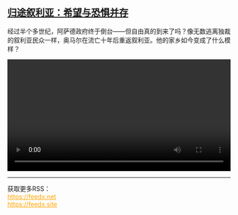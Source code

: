 <!--1735469224000-->
[归途叙利亚：希望与恐惧并存](https://www.dw.com/zh/%E5%BD%92%E9%80%94%E5%8F%99%E5%88%A9%E4%BA%9A%EF%BC%9A%E5%B8%8C%E6%9C%9B%E4%B8%8E%E6%81%90%E6%83%A7%E5%B9%B6%E5%AD%98%20/a-71163768)
------

<p>经过半个多世纪，阿萨德政府终于倒台——但自由真的到来了吗？像无数逃离独裁的叙利亚民众一样，奥马尔在流亡十年后重返叙利亚。他的家乡如今变成了什么模样？</small></p><video src="https://tvdownloaddw-a.akamaihd.net/Events/mp4/vdt_zh/2024/dwvgchi241226_bchi241226_ai-ltr-wide_01icw_AVC_1280x720.mp4" controls style="width:100%"></video><br><hr><div>获取更多RSS：<br><a href="https://feedx.net" style="color:orange" target="_blank">https://feedx.net</a> <br><a href="https://feedx.site" style="color:orange" target="_blank">https://feedx.site</a><br></div>
